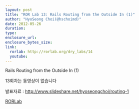 ```yaml
---
layout: post
title: "ROR Lab 13: Rails Routing from the Outside In (1)"
author: "HyoSeong Choi(@hschoimd)"
date: 2012-05-26
duration: 
type: 
enclosure_url: 
enclosure_bytes_size: 
link:
  rorlab: http://rorlab.org/dry_labs/14
  youtube: 
---
```


<p>Rails Routing from the Outside In (1)</p>

<p>13회차는 동영상이 없습니다</p>

<p>발표자료 : <a href="http://www.slideshare.net/hyoseongchoi/routing-1">http://www.slideshare.net/hyoseongchoi/routing-1</a></p>

<div class="btn-group">
  <a class="btn btn-default btn-xs" href="{{ page.link.rorlab }}">RORLab</a>
</div>